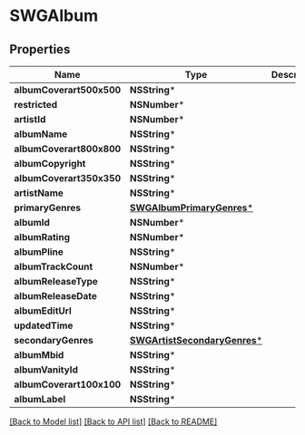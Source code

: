 # SWGAlbum

## Properties
Name | Type | Description | Notes
------------ | ------------- | ------------- | -------------
**albumCoverart500x500** | **NSString*** |  | [optional] 
**restricted** | **NSNumber*** |  | [optional] 
**artistId** | **NSNumber*** |  | [optional] 
**albumName** | **NSString*** |  | [optional] 
**albumCoverart800x800** | **NSString*** |  | [optional] 
**albumCopyright** | **NSString*** |  | [optional] 
**albumCoverart350x350** | **NSString*** |  | [optional] 
**artistName** | **NSString*** |  | [optional] 
**primaryGenres** | [**SWGAlbumPrimaryGenres***](SWGAlbumPrimaryGenres.md) |  | [optional] 
**albumId** | **NSNumber*** |  | [optional] 
**albumRating** | **NSNumber*** |  | [optional] 
**albumPline** | **NSString*** |  | [optional] 
**albumTrackCount** | **NSNumber*** |  | [optional] 
**albumReleaseType** | **NSString*** |  | [optional] 
**albumReleaseDate** | **NSString*** |  | [optional] 
**albumEditUrl** | **NSString*** |  | [optional] 
**updatedTime** | **NSString*** |  | [optional] 
**secondaryGenres** | [**SWGArtistSecondaryGenres***](SWGArtistSecondaryGenres.md) |  | [optional] 
**albumMbid** | **NSString*** |  | [optional] 
**albumVanityId** | **NSString*** |  | [optional] 
**albumCoverart100x100** | **NSString*** |  | [optional] 
**albumLabel** | **NSString*** |  | [optional] 

[[Back to Model list]](../README.md#documentation-for-models) [[Back to API list]](../README.md#documentation-for-api-endpoints) [[Back to README]](../README.md)


